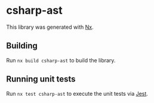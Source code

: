 # csharp-ast

This library was generated with [Nx](https://nx.dev).

## Building

Run `nx build csharp-ast` to build the library.

## Running unit tests

Run `nx test csharp-ast` to execute the unit tests via [Jest](https://jestjs.io).
